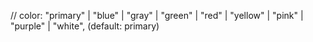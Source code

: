 // color: "primary" | "blue" | "gray" | "green" | "red" | "yellow" | "pink" | "purple" | "white", (default: primary)
<Spinner color="gray" />